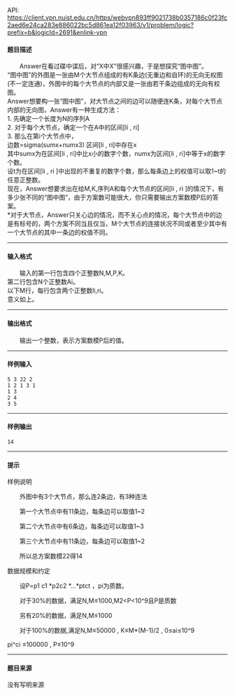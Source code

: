 API: https://client.vpn.nuist.edu.cn/https/webvpn893ff9021738b0357186c0f23fc2aed6e24ca283e886022bc5d861ea12f03963/v1/problem/logic?prefix=b&logicId=2691&enlink-vpn

#### 题目描述

　　Answer在看过碟中谍后，对“X中X”很感兴趣，于是想探究“图中图”。  
“图中图”的外图是一张由M个大节点组成的有K条边(无重边和自环)的无向无权图(不一定连通)，外图中的每个大节点的内部又是一张由若干条边组成的无向有权图。  
Answer想要构一张“图中图”，对大节点之间的边可以随便连K条，对每个大节点内部的无向图，Answer有一种生成方法：  
1\. 先确定一个长度为N的序列A  
2\. 对于每个大节点，确定一个在A中的区间\[li , ri\]  
3\. 那么在第i个大节点中，  
边数=sigma(sumx+numx3) 区间\[li , ri\]中存在x  
其中sumx为在区间\[li , ri\]中比x小的数字个数，numx为区间\[li , ri\]中等于x的数字个数。  
设t为在区间\[li , ri \]中出现的不重复的数字个数，那么每条边上的权值可以取1~t的任意正整数。  
现在，Answer想要求出在给M,K,序列A和每个大节点的区间\[li , ri \]的情况下，有多少张不同的“图中图”，由于方案数可能很大，你只需要输出方案数模P后的答案。  
\*对于大节点，Answer只关心边的情况，而不关心点的情况，每个大节点中的边是有标号的，两个方案不同当且仅当，M个大节点的连接状况不同或者至少其中有一个大节点的其中一条边的权值不同。

---

#### 输入格式

　　输入的第一行包含四个正整数N,M,P,K。  
第二行包含N个正整数Ai。  
以下M行，每行包含两个正整数li,ri。  
意义如上。

---

#### 输出格式

　　输出一个整数，表示方案数模P后的值。

---

#### 样例输入
```
5 3 22 2
1 2 1 3 1
1 3
2 4
3 5

```

---

#### 样例输出
```
14

```

---

#### 提示

样例说明

　　外图中有3个大节点，那么连2条边，有3种连法

　　第一个大节点中有11条边，每条边可以取值1~2

　　第二个大节点中有6条边，每条边可以取值1~3

　　第三个大节点中有11条边，每条边可以取值1~2

　　所以总方案数模22得14

数据规模和约定

　　设P=p1 c1 \*p2c2 \*…\*ptct ，pi为质数。

　　对于30%的数据，满足N,M≤1000,M2<P<10^9且P是质数

　　另有20%的数据，满足N,M≤1000

　　对于100%的数据,满足N,M≤50000 , K≤M\*(M-1)/2 , 0≤ai≤10^9

pi^ci ≤100000 , P≤10^9

---

#### 题目来源

没有写明来源